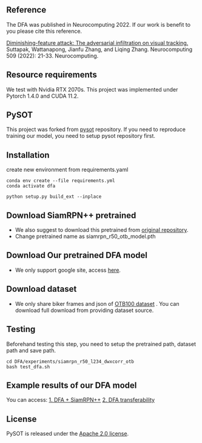 ## Reference
The DFA was published in Neurocomputing 2022. If our work is benefit to you please cite this reference.

[Diminishing-feature attack: The adversarial infiltration on visual tracking.](https://www.sciencedirect.com/science/article/pii/S0925231222010633) Suttapak, Wattanapong, Jianfu Zhang, and Liqing Zhang. Neurocomputing 509 (2022): 21-33. Neurocomputing.

## Resource requirements
We test with Nvidia RTX 2070s. This project was implemented under Pytorch 1.4.0 and CUDA 11.2.


## PySOT 
This project was forked from [pysot](https://github.com/STVIR/pysot) repository. If you need to reproduce training our model, you need to setup pysot repository first.

## Installation
create new environment from requirements.yaml
```
conda env create --file requirements.yml
conda activate dfa

python setup.py build_ext --inplace

```

## Download SiamRPN++ pretrained
 - We also suggest to download this pretrained from [original repository](https://drive.google.com/open?id=1Cx_oHu6o0gNeH7F9zZrgevfAGdyWC4D5). 
 - Change pretrained name as siamrpn_r50_otb_model.pth

## Download Our pretrained DFA model
 - We only support google site, access [here](https://drive.google.com/file/d/1a5-dK2qsLQHqzQl6BkzMag9G1BQUmsKH/view?usp=share_link). 
 
## Download dataset
 - We only share biker frames and json of [OTB100 dataset](https://drive.google.com/drive/folders/10H_DNcP-adPoYPqdx-PrmxRwcXlpnu6i?usp=sharing) . You can download full download from providing dataset source. 
 
 
## Testing
Beforehand testing this step, you need to setup the pretrained path, dataset path and save path.
```
cd DFA/experiments/siamrpn_r50_l234_dwxcorr_otb
bash test_dfa.sh
```

## Example results of our DFA model
You can access:
[1. DFA + SiamRPN++](https://drive.google.com/drive/folders/1aka675kSCt5FtSPubq_e3MQ9Ww7ctfXp?usp=sharing)
[2. DFA transferability](https://drive.google.com/drive/folders/1L_UvBPqVWTYM2Z5HQNVnaNWz3cFUgUKB?usp=sharing)

## License
PySOT is released under the [Apache 2.0 license](https://github.com/wattanapong/DFA/blob/main/LICENSE).
